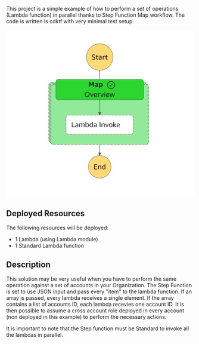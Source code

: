 This project is a simple example of how to perform a set of operations (Lambda function) in parallel thanks to Step Function Map workflow. The code is written is cdktf with very minimal test setup.

![Step Function](/parallel-lambda-step-function/img/stepFuncMap.jpg)

## Deployed Resources

The following resources will be deployed:

- 1 Lambda (using Lambda module)
- 1 Standard Lambda function

## Description

This solution may be very useful when you have to perform the same operation against a set of accounts in your Organization. The Step Function is set to use JSON input and pass every "item" to the lambda function. If an array is passed, every lambda receives a single element. If the array contains a list of accounts ID, each lambda recevies one account ID. It is then possible to assume a cross account role deployed in every account (non deployed in this example) to perform the necessary actions.

It is important to note that the Step function must be Standard to invoke all the lambdas in parallel.
